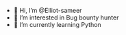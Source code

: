 - 👋 Hi, I’m @Elliot-sameer
- 👀 I’m interested in Bug bounty hunter
- 🌱 I’m currently learning Python
<!---
Elliot-sameer/Elliot-sameer is a ✨ special ✨ repository because its `README.md` (this file) appears on your GitHub profile.
You can click the Preview link to take a look at your changes.
--->

